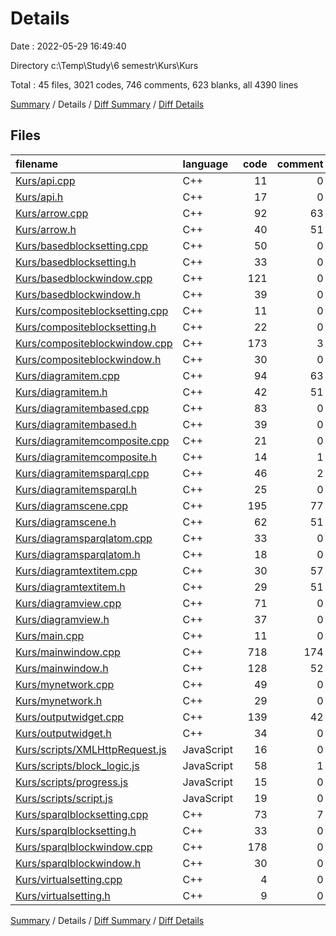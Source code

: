 # Details

Date : 2022-05-29 16:49:40

Directory c:\Temp\Study\6 semestr\Kurs\Kurs

Total : 45 files,  3021 codes, 746 comments, 623 blanks, all 4390 lines

[Summary](results.md) / Details / [Diff Summary](diff.md) / [Diff Details](diff-details.md)

## Files
| filename | language | code | comment | blank | total |
| :--- | :--- | ---: | ---: | ---: | ---: |
| [Kurs/api.cpp](/Kurs/api.cpp) | C++ | 11 | 0 | 5 | 16 |
| [Kurs/api.h](/Kurs/api.h) | C++ | 17 | 0 | 7 | 24 |
| [Kurs/arrow.cpp](/Kurs/arrow.cpp) | C++ | 92 | 63 | 18 | 173 |
| [Kurs/arrow.h](/Kurs/arrow.h) | C++ | 40 | 51 | 11 | 102 |
| [Kurs/basedblocksetting.cpp](/Kurs/basedblocksetting.cpp) | C++ | 50 | 0 | 14 | 64 |
| [Kurs/basedblocksetting.h](/Kurs/basedblocksetting.h) | C++ | 33 | 0 | 6 | 39 |
| [Kurs/basedblockwindow.cpp](/Kurs/basedblockwindow.cpp) | C++ | 121 | 0 | 17 | 138 |
| [Kurs/basedblockwindow.h](/Kurs/basedblockwindow.h) | C++ | 39 | 0 | 14 | 53 |
| [Kurs/compositeblocksetting.cpp](/Kurs/compositeblocksetting.cpp) | C++ | 11 | 0 | 8 | 19 |
| [Kurs/compositeblocksetting.h](/Kurs/compositeblocksetting.h) | C++ | 22 | 0 | 6 | 28 |
| [Kurs/compositeblockwindow.cpp](/Kurs/compositeblockwindow.cpp) | C++ | 173 | 3 | 29 | 205 |
| [Kurs/compositeblockwindow.h](/Kurs/compositeblockwindow.h) | C++ | 30 | 0 | 7 | 37 |
| [Kurs/diagramitem.cpp](/Kurs/diagramitem.cpp) | C++ | 94 | 63 | 19 | 176 |
| [Kurs/diagramitem.h](/Kurs/diagramitem.h) | C++ | 42 | 51 | 10 | 103 |
| [Kurs/diagramitembased.cpp](/Kurs/diagramitembased.cpp) | C++ | 83 | 0 | 21 | 104 |
| [Kurs/diagramitembased.h](/Kurs/diagramitembased.h) | C++ | 39 | 0 | 7 | 46 |
| [Kurs/diagramitemcomposite.cpp](/Kurs/diagramitemcomposite.cpp) | C++ | 21 | 0 | 4 | 25 |
| [Kurs/diagramitemcomposite.h](/Kurs/diagramitemcomposite.h) | C++ | 14 | 1 | 6 | 21 |
| [Kurs/diagramitemsparql.cpp](/Kurs/diagramitemsparql.cpp) | C++ | 46 | 2 | 12 | 60 |
| [Kurs/diagramitemsparql.h](/Kurs/diagramitemsparql.h) | C++ | 25 | 0 | 8 | 33 |
| [Kurs/diagramscene.cpp](/Kurs/diagramscene.cpp) | C++ | 195 | 77 | 24 | 296 |
| [Kurs/diagramscene.h](/Kurs/diagramscene.h) | C++ | 62 | 51 | 15 | 128 |
| [Kurs/diagramsparqlatom.cpp](/Kurs/diagramsparqlatom.cpp) | C++ | 33 | 0 | 6 | 39 |
| [Kurs/diagramsparqlatom.h](/Kurs/diagramsparqlatom.h) | C++ | 18 | 0 | 7 | 25 |
| [Kurs/diagramtextitem.cpp](/Kurs/diagramtextitem.cpp) | C++ | 30 | 57 | 7 | 94 |
| [Kurs/diagramtextitem.h](/Kurs/diagramtextitem.h) | C++ | 29 | 51 | 12 | 92 |
| [Kurs/diagramview.cpp](/Kurs/diagramview.cpp) | C++ | 71 | 0 | 13 | 84 |
| [Kurs/diagramview.h](/Kurs/diagramview.h) | C++ | 37 | 0 | 9 | 46 |
| [Kurs/main.cpp](/Kurs/main.cpp) | C++ | 11 | 0 | 5 | 16 |
| [Kurs/mainwindow.cpp](/Kurs/mainwindow.cpp) | C++ | 718 | 174 | 137 | 1,029 |
| [Kurs/mainwindow.h](/Kurs/mainwindow.h) | C++ | 128 | 52 | 19 | 199 |
| [Kurs/mynetwork.cpp](/Kurs/mynetwork.cpp) | C++ | 49 | 0 | 13 | 62 |
| [Kurs/mynetwork.h](/Kurs/mynetwork.h) | C++ | 29 | 0 | 7 | 36 |
| [Kurs/outputwidget.cpp](/Kurs/outputwidget.cpp) | C++ | 139 | 42 | 23 | 204 |
| [Kurs/outputwidget.h](/Kurs/outputwidget.h) | C++ | 34 | 0 | 9 | 43 |
| [Kurs/scripts/XMLHttpRequest.js](/Kurs/scripts/XMLHttpRequest.js) | JavaScript | 16 | 0 | 4 | 20 |
| [Kurs/scripts/block_logic.js](/Kurs/scripts/block_logic.js) | JavaScript | 58 | 1 | 5 | 64 |
| [Kurs/scripts/progress.js](/Kurs/scripts/progress.js) | JavaScript | 15 | 0 | 3 | 18 |
| [Kurs/scripts/script.js](/Kurs/scripts/script.js) | JavaScript | 19 | 0 | 7 | 26 |
| [Kurs/sparqlblocksetting.cpp](/Kurs/sparqlblocksetting.cpp) | C++ | 73 | 7 | 14 | 94 |
| [Kurs/sparqlblocksetting.h](/Kurs/sparqlblocksetting.h) | C++ | 33 | 0 | 11 | 44 |
| [Kurs/sparqlblockwindow.cpp](/Kurs/sparqlblockwindow.cpp) | C++ | 178 | 0 | 29 | 207 |
| [Kurs/sparqlblockwindow.h](/Kurs/sparqlblockwindow.h) | C++ | 30 | 0 | 8 | 38 |
| [Kurs/virtualsetting.cpp](/Kurs/virtualsetting.cpp) | C++ | 4 | 0 | 3 | 7 |
| [Kurs/virtualsetting.h](/Kurs/virtualsetting.h) | C++ | 9 | 0 | 4 | 13 |

[Summary](results.md) / Details / [Diff Summary](diff.md) / [Diff Details](diff-details.md)